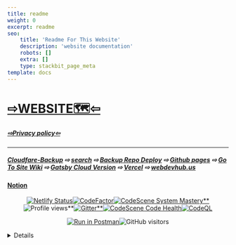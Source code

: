 ```yaml
---
title: readme
weight: 0
excerpt: readme
seo:
    title: 'Readme For This Website'
    description: 'website documentation'
    robots: []
    extra: []
    type: stackbit_page_meta
template: docs
---
```


# [⇨WEBSITE🗺️⇦](https://blog-backup242-org.netlify.app/)

##### [⇨Privacy policy⇦](https://codepen.io/bgoonz/pen/LYLJZrW)

</div>

---

##### [Cloudfare-Backup](https://bgoonz-blog-2-0.pages.dev/) ⇨ [search](https://www.algolia.com/realtime-search-demo/web-dev-resource-hub-9e6b8aa8-6106-44c5-9f59-ff3f9531abd4) ⇨ [Backup Repo Deploy](https://bgoonzblog20-backup.netlify.app/#gsc.tab=0) ⇨ [Github pages](https://bgoonz.github.io/BGOONZ_BLOG_2.0/) ⇨ [Go To Site Wiki](https://github.com/Backup242/BGOONZ_BLOG_2.0/wiki) ⇨ [Gatsby Cloud Version](https://bgoonzblog20master.gtsb.io/) ⇨ [Vercel](https://bgoonz-blog-2-0-iuovoktmh-bgoonz.vercel.app/) ⇨ [webdevhub.us](www.webdevhub.us)

#### [Notion](https://webdevhub42.notion.site/Bgoonz-Blog-2-0-a82c419db97b4224bb1e4fdec981cbfb)

</div>
<div align="center">

[![Netlify Status](https://api.netlify.com/api/v1/badges/a1b7ee1a-11a7-4bd2-a341-2260656e216f/deploy-status)](https://app.netlify.com/sites/bgoonz-blog/deploys)[![CodeFactor](https://www.codefactor.io/repository/github/webdevhub42/bgoonz_blog_2.0/badge)](https://www.codefactor.io/repository/github/webdevhub42/bgoonz_blog_2.0)[![CodeScene System Mastery**](https://codescene.io/projects/17026/status-badges/system-mastery)](https://codescene.io/projects/17026)![Profile views**](https://views.whatilearened.today/views/github/bgoonz/views.svg)[![Gitter**](https://badges.gitter.im/bgoonz/community.svg)](https://gitter.im/bgoonz/community?utm_source=badge&utm_medium=badge&utm_campaign=pr-badge)[![CodeScene Code Health](https://codescene.io/projects/17026/status-badges/code-health)](https://codescene.io/projects/17026)[![CodeQL](https://github.com/Backup242/BGOONZ_BLOG_2.0/actions/workflows/codeql-analysis.yml/badge.svg)](https://github.com/Backup242/BGOONZ_BLOG_2.0/actions/workflows/codeql-analysis.yml)

[![Run in Postman](https://run.pstmn.io/button.svg)](https://app.getpostman.com/run-collection/aac9892cd5e6fe8241ce?action=collection%2Fimport#?env%5Bblog%5D=dW5kZWZpbmVk)![GitHub visitors](https://visitor-badge-reloaded.herokuapp.com/badge?page_id=bgoonz.visitor.badge.reloaded&color=00bbbb&style=for-the-badge&logo=github)

</div>

<details>
